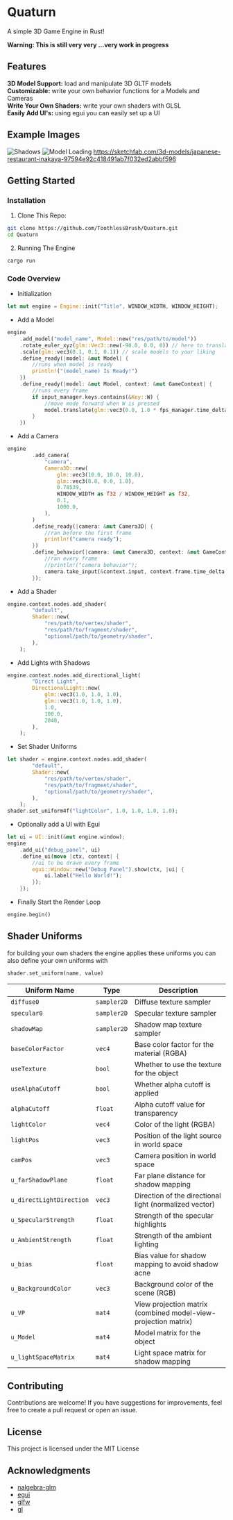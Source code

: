 # Quaturn

A simple 3D Game Engine in Rust!

**Warning: This is still very very ...very work in progress**

## Features

**3D Model Support:** load and manipulate 3D GLTF models\
**Customizable:** write your own behavior functions for a Models and Cameras\
**Write Your Own Shaders:** write your own shaders with GLSL\
**Easily Add UI's:** using egui you can easily set up a UI

## Example Images

![Shadows](images/Shadows.png)
![Model Loading](images/Model_Loading.png)
https://sketchfab.com/3d-models/japanese-restaurant-inakaya-97594e92c418491ab7f032ed2abbf596

## Getting Started

### Installation

1. Clone This Repo:

```bash
git clone https://github.com/ToothlessBrush/Quaturn.git
cd Quaturn
```

2. Running The Engine

```bash
cargo run
```

### Code Overview

-   Initialization

```rust
let mut engine = Engine::init("Title", WINDOW_WIDTH, WINDOW_HEIGHT);
```

-   Add a Model

```rust
engine
    .add_model("model_name", Model::new("res/path/to/model"))
    .rotate_euler_xyz(glm::Vec3::new(-90.0, 0.0, 0)) // here to translate Z+ up to Y+ up
    .scale(glm::vec3(0.1, 0.1, 0.1)) // scale models to your liking
    .define_ready(|model: &mut Model| {
        //runs when model is ready
        println!("(model_name) Is Ready!")
    })
    .define_ready(|model: &mut Model, context: &mut GameContext| {
        //runs every frame
        if input_manager.keys.contains(&Key::W) {
            //move mode forward when W is pressed
            model.translate(glm::vec3(0.0, 1.0 * fps_manager.time_delta.as_sec_f32(), 0.0));
        }
    })
```

-   Add a Camera

```rust
engine
        .add_camera(
            "camera",
            Camera3D::new(
                glm::vec3(10.0, 10.0, 10.0),
                glm::vec3(0.0, 0.0, 1.0),
                0.78539,
                WINDOW_WIDTH as f32 / WINDOW_HEIGHT as f32,
                0.1,
                1000.0,
            ),
        )
        .define_ready(|camera: &mut Camera3D| {
            //ran before the first frame
            println!("camera ready");
        })
        .define_behavior(|camera: &mut Camera3D, context: &mut GameContext| {
            //ran every frame
            //println!("camera behavior");
            camera.take_input(&context.input, context.frame.time_delta.as_secs_f32()); //basic built in fly movement
        });
```

-   Add a Shader

```rust
engine.context.nodes.add_shader(
        "default",
        Shader::new(
            "res/path/to/vertex/shader",
            "res/path/to/fragment/shader",
            "optional/path/to/geometry/shader",
        ),
    );
```

-   Add Lights with Shadows

```rust
engine.context.nodes.add_directional_light(
        "Direct Light",
        DirectionalLight::new(
            glm::vec3(1.0, 1.0, 1.0),
            glm::vec3(1.0, 1.0, 1.0),
            1.0,
            100.0,
            2048,
        ),
    );
```

-   Set Shader Uniforms

```rust
let shader = engine.context.nodes.add_shader(
        "default",
        Shader::new(
            "res/path/to/vertex/shader",
            "res/path/to/fragment/shader",
            "optional/path/to/geometry/shader",
        ),
    );
shader.set_uniform4f("lightColor", 1.0, 1.0, 1.0, 1.0);
```

-   Optionally add a UI with Egui

```rust
let ui = UI::init(&mut engine.window);
engine
    .add_ui("debug_panel", ui)
    .define_ui(move |ctx, context| {
        //ui to be drawn every frame
        egui::Window::new("Debug Panel").show(ctx, |ui| {
            ui.label("Hello World!");
        });
    });
```

-   Finally Start the Render Loop

```rust
engine.begin()
```

## Shader Uniforms

for building your own shaders the engine applies these uniforms you can also define your own uniforms with

```rust
shader.set_uniform(name, value)
```

| Uniform Name             | Type        | Description                                                    |
| ------------------------ | ----------- | -------------------------------------------------------------- |
| `diffuse0`               | `sampler2D` | Diffuse texture sampler                                        |
| `specular0`              | `sampler2D` | Specular texture sampler                                       |
| `shadowMap`              | `sampler2D` | Shadow map texture sampler                                     |
| `baseColorFactor`        | `vec4`      | Base color factor for the material (RGBA)                      |
| `useTexture`             | `bool`      | Whether to use the texture for the object                      |
| `useAlphaCutoff`         | `bool`      | Whether alpha cutoff is applied                                |
| `alphaCutoff`            | `float`     | Alpha cutoff value for transparency                            |
| `lightColor`             | `vec4`      | Color of the light (RGBA)                                      |
| `lightPos`               | `vec3`      | Position of the light source in world space                    |
| `camPos`                 | `vec3`      | Camera position in world space                                 |
| `u_farShadowPlane`       | `float`     | Far plane distance for shadow mapping                          |
| `u_directLightDirection` | `vec3`      | Direction of the directional light (normalized vector)         |
| `u_SpecularStrength`     | `float`     | Strength of the specular highlights                            |
| `u_AmbientStrength`      | `float`     | Strength of the ambient lighting                               |
| `u_bias`                 | `float`     | Bias value for shadow mapping to avoid shadow acne             |
| `u_BackgroundColor`      | `vec3`      | Background color of the scene (RGB)                            |
| `u_VP`                   | `mat4`      | View projection matrix (combined model-view-projection matrix) |
| `u_Model`                | `mat4`      | Model matrix for the object                                    |
| `u_lightSpaceMatrix`     | `mat4`      | Light space matrix for shadow mapping                          |

## Contributing

Contributions are welcome! If you have suggestions for improvements, feel free to create a pull request or open an issue.

## License

This project is licensed under the MIT License

## Acknowledgments

-   [nalgebra-glm](https://crates.io/crates/nalgebra-glm)
-   [egui](https://crates.io/crates/egui)
-   [glfw](https://crates.io/crates/glfw)
-   [gl](https://crates.io/crates/gl)
